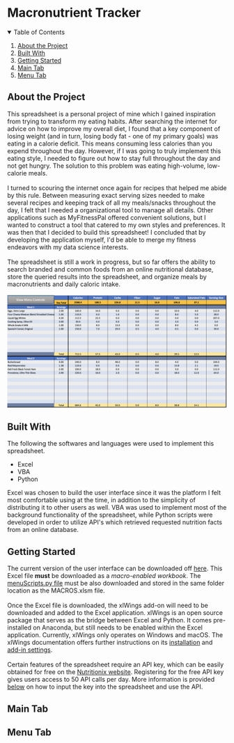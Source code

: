 # Macronutrient Tracker
<!-- TABLE OF CONTENTS -->
<details open="open">
  <summary>Table of Contents</summary>
  <ol>
    <li><a href="#about-the-project">About the Project</a></li>
    <li><a href="#built-with">Built With</a></li>
    <li><a href="#getting-started">Getting Started</a></li>
    <li><a href="#main-tab">Main Tab</a></li>
    <li><a href="#menu-tab">Menu Tab</a></li>
<!-- TO BE USED LATER
    <li>
      <a href="#user-interface-walkthrough">User Interface Walkthrough</a>
      <ul>
        <li><a href="#search-criteria-and-filters">Search Criteria and Filters</a></li>
        <li><a href="#view-more-flight-information">View More Flight Information</a></li>
        <li><a href="#reschedule-a-flight">Reschedule a Flight</a></li>
        <li><a href="#cancel-a-flight">Cancel a Flight</a></li>
      </ul>
    </li>
    <li><a href="#acknowledgements">Acknowledgements</a></li>
-->
  </ol>
</details>

<!-- ABOUT THE PROJECT -->
## About the Project

This spreadsheet is a personal project of mine which I gained inspiration from trying to transform my eating habits. After searching the internet for advice on how to improve my overall diet, I found that a key component of losing weight (and in turn, losing body fat - one of my primary goals) was eating in a calorie deficit. This means consuming less calories than you expend throughout the day. However, if I was going to truly implement this eating style, I needed to figure out how to stay full throughout the day and not get hungry. The solution to this problem was eating high-volume, low-calorie meals. 
<br><br>
I turned to scouring the internet once again for recipes that helped me abide by this rule. Between measuring exact serving sizes needed to make several recipes and keeping track of all my meals/snacks throughout the day, I felt that I needed a organizational tool to manage all details. Other applications such as MyFitnessPal offered convenient solutions, but I wanted to construct a tool that catered to my own styles and preferences. It was then that I decided to build this spreadsheet! I concluded that by developing the application myself, I'd be able to merge my fitness endeavors with my data science interests.
<br><br>
The spreadsheet is still a work in progress, but so far offers the ability to search branded and common foods from an online nutritional database, store the queried results into the spreadsheet, and organize meals by macronutrients and daily caloric intake.
<br><br>
<kbd>
<img src="https://github.com/nicholasgonzalez1/Macronutrient_Tracker/blob/main/images/user_interface.png?raw=true" width="700">
</kbd><br>

<!-- BUILT WITH -->
## Built With
The following the softwares and languages were used to implement this spreadsheet.
* Excel
* VBA
* Python

Excel was chosen to build the user interface since it was the platform I felt most comfortable using at the time, in addition to the simplicity of distributing it to other users as well. VBA was used to implement most of the background functionality of the spreadsheet, while Python scripts were developed in order to utilize API's which retrieved requested nutrition facts from an online database.

<!-- GETTING STARTED -->
## Getting Started
The current version of the user interface can be downloaded off [here](https://github.com/nicholasgonzalez1/Macronutrient_Tracker/blob/main/MACROS.xlsm). This Excel file **must** be downloaded as a *macro-enabled workbook*. The [menuScripts.py file](https://github.com/nicholasgonzalez1/Macronutrient_Tracker/blob/main/menuScripts.py) must be also downloaded and stored in the same folder location as the MACROS.xlsm file. 
<br><br>
Once the Excel file is downloaded, the xlWings add-on will need to be downloaded and added to the Excel application. xlWings is an open source package that serves as the bridge between Excel and Python. It comes pre-installed on Anaconda, but still needs to be enabled within the Excel application. Currently, xlWings only operates on Windows and macOS. The xlWings documentation offers further instructions on its [installation](https://docs.xlwings.org/en/stable/installation.html) and [add-in settings](https://docs.xlwings.org/en/stable/addin.html#xlwings-addin).
<br><br>
Certain features of the spreadsheet require an API key, which can be easily obtained for free on the [Nutritionix website](https://www.nutritionix.com/business/api). Registering for the free API key gives users access to 50 API calls per day. More information is provided [below]() on how to input the key into the spreadsheet and use the API.

## Main Tab

## Menu Tab
